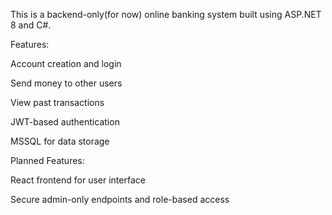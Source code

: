 This is a backend-only(for now) online banking system built using ASP.NET 8 and C#.

Features:

Account creation and login

Send money to other users

View past transactions

JWT-based authentication

MSSQL for data storage

Planned Features:

React frontend for user interface

Secure admin-only endpoints and role-based access
